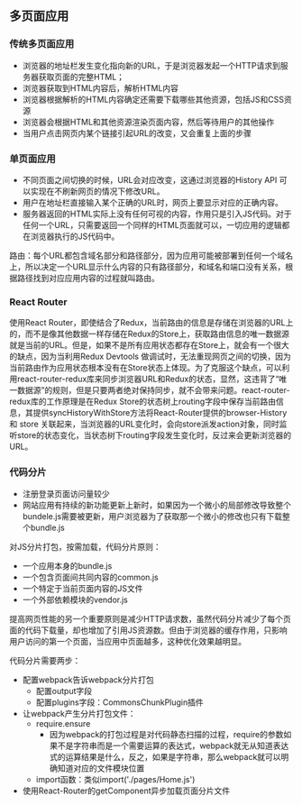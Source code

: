 ## 多页面应用

### 传统多页面应用

* 浏览器的地址栏发生变化指向新的URL，于是浏览器发起一个HTTP请求到服务器获取页面的完整HTML；
* 浏览器获取到HTML内容后，解析HTML内容
* 浏览器根据解析的HTML内容确定还需要下载哪些其他资源，包括JS和CSS资源
* 浏览器会根据HTML和其他资源渲染页面内容，然后等待用户的其他操作
* 当用户点击网页内某个链接引起URL的改变，又会重复上面的步骤


### 单页面应用

* 不同页面之间切换的时候，URL会对应改变，这通过浏览器的History API 可以实现在不刷新网页的情况下修改URL。
* 用户在地址栏直接输入某个正确的URL时，网页上要显示对应的正确内容。
* 服务器返回的HTML实际上没有任何可视的内容，作用只是引入JS代码。对于任何一个URL，只需要返回一个同样的HTML页面就可以，一切应用的逻辑都在浏览器执行的JS代码中。

路由：每个URL都包含域名部分和路径部分，因为应用可能被部署到任何一个域名上，所以决定一个URL显示什么内容的只有路径部分，和域名和端口没有关系，根据路径找到对应应用内容的过程就叫路由。

### React Router

使用React Router，即使结合了Redux，当前路由的信息是存储在浏览器的URL上的，而不是像其他数据一样存储在Redux的Store上，获取路由信息的唯一数据源就是当前的URL。但是，如果不是所有应用状态都存在Store上，就会有一个很大的缺点，因为当利用Redux Devtools 做调试时，无法重现网页之间的切换，因为当前路由作为应用状态根本没有在Store状态上体现。为了克服这个缺点，可以利用react-router-redux库来同步浏览器URL和Redux的状态，显然，这违背了“唯一数据源”的规则，但是只要两者绝对保持同步，就不会带来问题。react-router-redux库的工作原理是在Redux Store的状态树上routing字段中保存当前路由信息，其提供syncHistoryWithStore方法将React-Router提供的browser-History 和 store 关联起来，当浏览器的URL变化时，会向store派发action对象，同时监听store的状态变化，当状态树下routing字段发生变化时，反过来会更新浏览器的URL。

### 代码分片

* 注册登录页面访问量较少
* 网站应用有持续的新功能更新上新时，如果因为一个微小的局部修改导致整个bundele.js需要被更新，用户浏览器为了获取那一个微小的修改也只有下载整个bundle.js

对JS分片打包，按需加载，代码分片原则：
* 一个应用本身的bundle.js
* 一个包含页面间共同内容的common.js
* 一个特定于当前页面内容的JS文件
* 一个外部依赖模块的vendor.js

提高网页性能的另一个重要原则是减少HTTP请求数，虽然代码分片减少了每个页面的代码下载量，却也增加了引用JS资源数。但由于浏览器的缓存作用，只影响用户访问的第一个页面，当应用中页面越多，这种优化效果越明显。

代码分片需要两步：
* 配置webpack告诉webpack分片打包
    * 配置output字段
    * 配置plugins字段：CommonsChunkPlugin插件
* 让webpack产生分片打包文件：
    * require.ensure
        * 因为webpack的打包过程是对代码静态扫描的过程，require的参数如果不是字符串而是一个需要运算的表达式，webpack就无从知道表达式的运算结果是什么，反之，如果是字符串，那么webpack就可以明确知道对应的文件模块位置
    * import函数：类似import('./pages/Home.js')
* 使用React-Router的getComponent异步加载页面分片文件